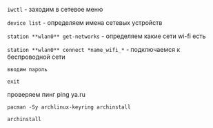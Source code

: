 `iwctl` - заходим в сетевое меню

`device list` - определяем имена сетевых устройств

`station **wlan0** get-networks` - определяем какие сети wi-fi есть

`station **wlan0** connect *name_wifi_*` - подключаемся к беспроводной сети

`вводим пароль`

`exit`

проверяем пинг ping ya.ru


```
pacman -Sy archlinux-keyring archinstall
```

`archinstall`

